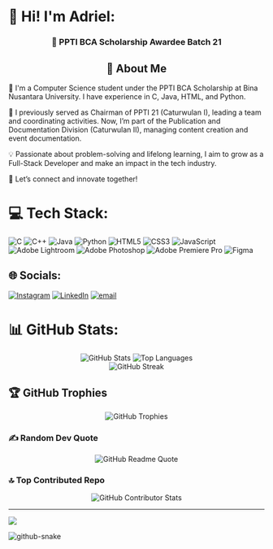 # 👋 Hi! I'm Adriel:
<h3 align="middle">🏅 PPTI BCA Scholarship Awardee Batch 21</h3>
<h2 align="middle">💫 About Me</h2>

👋 I'm a Computer Science student under the PPTI BCA Scholarship at Bina Nusantara University. I have experience in C, Java, HTML, and Python.

🌟 I previously served as Chairman of PPTI 21 (Caturwulan I), leading a team and coordinating activities. Now, I’m part of the Publication and Documentation Division (Caturwulan II), managing content creation and event documentation.

💡 Passionate about problem-solving and lifelong learning, I aim to grow as a Full-Stack Developer and make an impact in the tech industry.

🚀 Let’s connect and innovate together!


# 💻 Tech Stack:
![C](https://img.shields.io/badge/c-%2300599C.svg?style=for-the-badge&logo=c&logoColor=white) ![C++](https://img.shields.io/badge/c++-%2300599C.svg?style=for-the-badge&logo=c%2B%2B&logoColor=white) ![Java](https://img.shields.io/badge/java-%23ED8B00.svg?style=for-the-badge&logo=openjdk&logoColor=white) ![Python](https://img.shields.io/badge/python-3670A0?style=for-the-badge&logo=python&logoColor=ffdd54) ![HTML5](https://img.shields.io/badge/html5-%23E34F26.svg?style=for-the-badge&logo=html5&logoColor=white) ![CSS3](https://img.shields.io/badge/css3-%231572B6.svg?style=for-the-badge&logo=css3&logoColor=white) ![JavaScript](https://img.shields.io/badge/javascript-%23323330.svg?style=for-the-badge&logo=javascript&logoColor=%23F7DF1E) ![Adobe Lightroom](https://img.shields.io/badge/Adobe%20Lightroom-31A8FF.svg?style=for-the-badge&logo=Adobe%20Lightroom&logoColor=white) ![Adobe Photoshop](https://img.shields.io/badge/adobe%20photoshop-%2331A8FF.svg?style=for-the-badge&logo=adobe%20photoshop&logoColor=white) ![Adobe Premiere Pro](https://img.shields.io/badge/Adobe%20Premiere%20Pro-9999FF.svg?style=for-the-badge&logo=Adobe%20Premiere%20Pro&logoColor=white) ![Figma](https://img.shields.io/badge/figma-%23F24E1E.svg?style=for-the-badge&logo=figma&logoColor=white)
## 🌐 Socials:
[![Instagram](https://img.shields.io/badge/Instagram-%23E4405F.svg?logo=Instagram&logoColor=white)](https://instagram.com/driel_chen) [![LinkedIn](https://img.shields.io/badge/LinkedIn-%230077B5.svg?logo=linkedin&logoColor=white)](https://linkedin.com/in/adriel-bernhard-tanuhariono-b81459279) [![email](https://img.shields.io/badge/Email-D14836?logo=gmail&logoColor=white)](mailto:adrielbth01@gmail.com) 

# 📊 GitHub Stats:
<div align="center">
  <img src="https://github-readme-stats.vercel.app/api?username=AdrielBernhardT&theme=dark&hide_border=false&include_all_commits=false&count_private=false" alt="GitHub Stats" />
  <img src="https://github-readme-stats.vercel.app/api/top-langs/?username=AdrielBernhardT&theme=dark&hide_border=false&include_all_commits=false&count_private=false&layout=compact" alt="Top Languages" />
  <br/>
  <img src="https://github-readme-streak-stats.herokuapp.com/?user=AdrielBernhardT&theme=dark&hide_border=false" alt="GitHub Streak" />
</div>

## 🏆 GitHub Trophies
<div align="center">
  <img src="https://github-profile-trophy.vercel.app/?username=AdrielBernhardT&theme=radical&no-frame=false&no-bg=true&margin-w=4" alt="GitHub Trophies" />
</div>

### ✍️ Random Dev Quote
<div align="center">
  <img src="https://quotes-github-readme.vercel.app/api?type=horizontal&theme=dark" alt="GitHub Readme Quote">
</div>

### 🔝 Top Contributed Repo
<div align="center">
  <img src="https://github-contributor-stats.vercel.app/api?username=AdrielBernhardT&limit=5&theme=dark&combine_all_yearly_contributions=true" alt="GitHub Contributor Stats" />
</div>

---
[![](https://visitcount.itsvg.in/api?id=AdrielBernhardT&icon=0&color=0)](https://visitcount.itsvg.in)

<picture>
  <source media="(prefers-color-scheme: dark)" srcset="https://raw.githubusercontent.com/tobiasmeyhoefer/tobiasmeyhoefer/output/github-snake-dark.svg" />
  <source media="(prefers-color-scheme: light)" srcset="https://raw.githubusercontent.com/tobiasmeyhoefer/tobiasmeyhoefer/output/github-snake.svg" />
  <img alt="github-snake" src="https://raw.githubusercontent.com/tobiasmeyhoefer/tobiasmeyhoefer/output/github-snake.svg" />
</picture>
